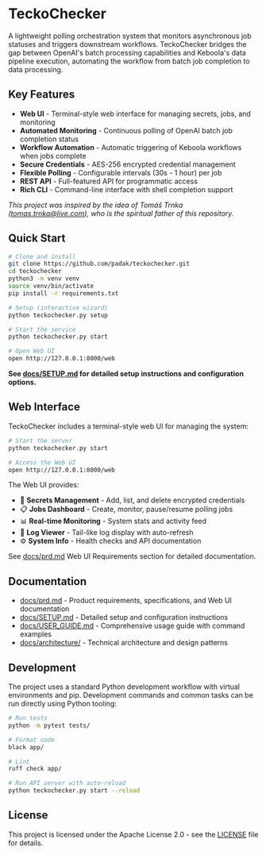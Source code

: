 # TeckoChecker

A lightweight polling orchestration system that monitors asynchronous job statuses and triggers downstream workflows. TeckoChecker bridges the gap between OpenAI's batch processing capabilities and Keboola's data pipeline execution, automating the workflow from batch job completion to data processing.

## Key Features

- **Web UI** - Terminal-style web interface for managing secrets, jobs, and monitoring
- **Automated Monitoring** - Continuous polling of OpenAI batch job completion status
- **Workflow Automation** - Automatic triggering of Keboola workflows when jobs complete
- **Secure Credentials** - AES-256 encrypted credential management
- **Flexible Polling** - Configurable intervals (30s - 1 hour) per job
- **REST API** - Full-featured API for programmatic access
- **Rich CLI** - Command-line interface with shell completion support

*This project was inspired by the idea of Tomáš Trnka (tomas.trnka@live.com), who is the spiritual father of this repository.*

## Quick Start

```bash
# Clone and install
git clone https://github.com/padak/teckochecker.git
cd teckochecker
python3 -m venv venv
source venv/bin/activate
pip install -r requirements.txt

# Setup (interactive wizard)
python teckochecker.py setup

# Start the service
python teckochecker.py start

# Open Web UI
open http://127.0.0.1:8000/web
```

**See [docs/SETUP.md](docs/SETUP.md) for detailed setup instructions and configuration options.**

## Web Interface

TeckoChecker includes a terminal-style web UI for managing the system:

```bash
# Start the server
python teckochecker.py start

# Access the Web UI
open http://127.0.0.1:8000/web
```

The Web UI provides:
- 🔐 **Secrets Management** - Add, list, and delete encrypted credentials
- 📋 **Jobs Dashboard** - Create, monitor, pause/resume polling jobs
- 📊 **Real-time Monitoring** - System stats and activity feed
- 📜 **Log Viewer** - Tail-like log display with auto-refresh
- ⚙️ **System Info** - Health checks and API documentation

See [docs/prd.md](docs/prd.md) Web UI Requirements section for detailed documentation.

## Documentation

- [docs/prd.md](docs/prd.md) - Product requirements, specifications, and Web UI documentation
- [docs/SETUP.md](docs/SETUP.md) - Detailed setup and configuration instructions
- [docs/USER_GUIDE.md](docs/USER_GUIDE.md) - Comprehensive usage guide with command examples
- [docs/architecture/](docs/architecture/) - Technical architecture and design patterns

## Development

The project uses a standard Python development workflow with virtual environments and pip. Development commands and common tasks can be run directly using Python tooling:

```bash
# Run tests
python -m pytest tests/

# Format code
black app/

# Lint
ruff check app/

# Run API server with auto-reload
python teckochecker.py start --reload
```

## License

This project is licensed under the Apache License 2.0 - see the [LICENSE](LICENSE) file for details.